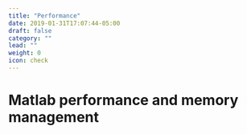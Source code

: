 ```yaml
---
title: "Performance"
date: 2019-01-31T17:07:44-05:00
draft: false
category: ""
lead: ""
weight: 0
icon: check
---
```


# Matlab performance and memory management
